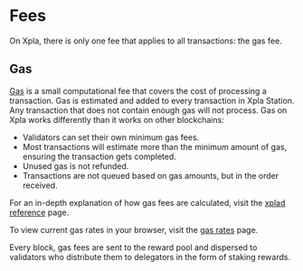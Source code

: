 # Fees

On Xpla, there is only one fee that applies to all transactions: the gas fee. 

## Gas
[Gas](glossary.md#fees) is a small computational fee that covers the cost of processing a transaction. Gas is estimated and added to every transaction in Xpla Station. Any transaction that does not contain enough gas will not process.
Gas on Xpla works differently than it works on other blockchains:

- Validators can set their own minimum gas fees.
- Most transactions will estimate more than the minimum amount of gas, ensuring the transaction gets completed.
- Unused gas is not refunded.
- Transactions are not queued based on gas amounts, but in the order received.

For an in-depth explanation of how gas fees are calculated, visit the [xplad reference](../develop/xplad/using-xplad.md#fees) page.

To view current gas rates in your browser, visit the [gas rates](https://api.xpla.dev/gas-prices) page.

Every block, gas fees are sent to the reward pool and dispersed to validators who distribute them to delegators in the form of staking rewards.